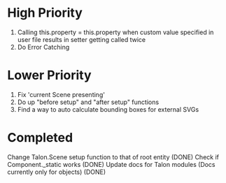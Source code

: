 # High Priority

1. Calling this.property = this.property when custom value specified in user file results in setter getting called twice
2. Do Error Catching

# Lower Priority

1. Fix 'current Scene presenting'
2. Do up "before setup" and "after setup" functions
3. Find a way to auto calculate bounding boxes for external SVGs

# Completed

Change Talon.Scene setup function to that of root entity (DONE)
Check if Component._static works (DONE)
Update docs for Talon modules (Docs currently only for objects) (DONE)
